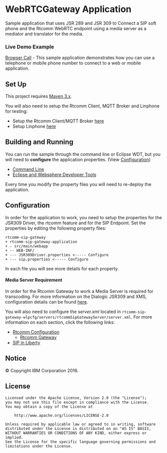 # WebRTCGateway Application
Sample application that uses JSR 289 and JSR 309 to Connect a SIP soft phone and the Rtcomm WebRTC endpoint using a media server as a mediator and translator for the media.


### Live Demo Example

[Browser Call](https://browser-call.wasdev.developer.ibm.com/#/) - This sample application demonstrates how you can use a telephone or mobile phone number to connect to a web or mobile application.

## Set Up
This project requires [Maven 3.x](https://maven.apache.org/).

You will also need to setup the Rtcomm Client, MQTT Broker  and Linphone for testing:

+ Setup the Rtcomm Client/MQTT Broker [here](docs/setting-up-rtcomm-client.md)
+ Setup Linphone [here](docs/setup-linphone.md)


## Building and Running
You can run the sample through the command line or Eclipse WDT, but you will need to **configure** the application properties. (View [Configuration](#configuration))

- [Command Line](/docs/command-line.md)
- [Eclipse and Websphere Developer Tools](/docs/eclipse-wdt.md)

Every time you modify the property files you will need to re-deploy the application.

<!-- For deployment as a [Docker Container](https://www.docker.com/) click [here](/docs/docker-deployment.md). -->

## <a name="configuration"></a>Configuration

In order for the application to work, you need to setup the  properties for the JSR309 Driver, the rtcomm feature and for the SIP Endpoint. Set the properties by editing the following property files:

```
rtcomm-sip-gateway
+ rtcomm-sip-gateway-application
+ - src/main/webapp
+ -- WEB-INF/
+ --- JSR309Driver.properties <----- Configure
+ --- sip.properties <----- Configure
```

In each file you will see more details for each property.

#### Media Server Requirement

In order for the Rtcomm Gateway to work a Media Server is required for transcoding.
For more information on the Dialogic JSR309 and XMS, configuration details can be found [here](http://www.dialogic.com/manuals/xms/xms3.1.aspx).

You will also need to configure the *server.xml* located in <code>rtcomm-sip-gateway-wlpcfg/servers/rtcommSipGatewayServer/server.xml</code>. For more information on each section, click the following links:

+ [Rtcomm Configuration](https://www.ibm.com/support/knowledgecenter/SSEQTP_8.5.5/com.ibm.websphere.wlp.doc/ae/twlp_config_rtcomm.html)
  + [Rtcomm Gateway](https://www.ibm.com/support/knowledgecenter/SSEQTP_8.5.5/com.ibm.websphere.wlp.doc/ae/twlp_config_webrtc_gateway.html)
+ [SIP in Liberty](https://www.ibm.com/support/knowledgecenter/was_beta_liberty/com.ibm.websphere.wlp.nd.multiplatform.doc/ae/cwlp_sip_sipwlp.html?lang=en)


## Notice

© Copyright IBM Corporation 2016.

## License

```text
Licensed under the Apache License, Version 2.0 (the "License");
you may not use this file except in compliance with the License.
You may obtain a copy of the License at

    http://www.apache.org/licenses/LICENSE-2.0

Unless required by applicable law or agreed to in writing, software
distributed under the License is distributed on an "AS IS" BASIS,
WITHOUT WARRANTIES OR CONDITIONS OF ANY KIND, either express or implied.
See the License for the specific language governing permissions and
limitations under the License.
```
